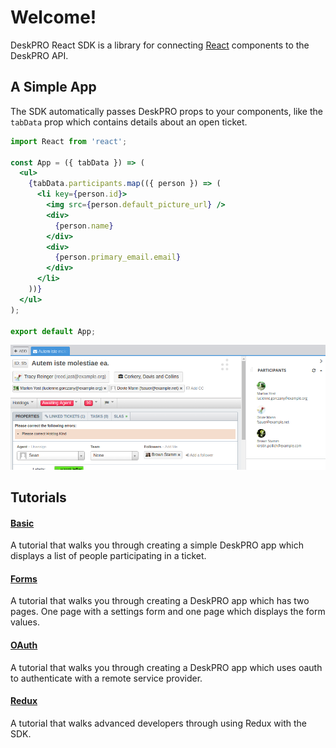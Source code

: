 # Welcome!
DeskPRO React SDK is a library for connecting [React](https://reactjs.org/) components to the DeskPRO API.

## A Simple App
The SDK automatically passes DeskPRO props to your components, like the `tabData` prop which contains details about an open ticket.

```jsx
import React from 'react';

const App = ({ tabData }) => (
  <ul>
    {tabData.participants.map(({ person }) => (
      <li key={person.id}>
        <img src={person.default_picture_url} />
        <div>
          {person.name}
        </div>
        <div>
          {person.primary_email.email}
        </div>
      </li>
    ))}
  </ul>
);

export default App;
```

![screenshot](/images/tutorials/basic-1.png)

## Tutorials

#### [Basic](tutorials/basic.html)
A tutorial that walks you through creating a simple DeskPRO app which displays a list of people participating in a ticket.

#### [Forms](tutorials/form.html)
A tutorial that walks you through creating a DeskPRO app which has two pages. One page with a settings form and one page which displays the form values.

#### [OAuth](tutorials/oauth.html)
A tutorial that walks you through creating a DeskPRO app which uses oauth to authenticate with a remote service provider.

#### [Redux](tutorials/redux.html)
A tutorial that walks advanced developers through using Redux with the SDK.
